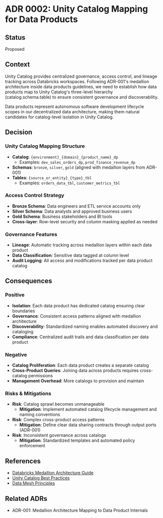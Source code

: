 # ADR 0002: Unity Catalog Mapping for Data Products

## Status
Proposed

## Context
Unity Catalog provides centralized governance, access control, and lineage tracking across Databricks workspaces. Following ADR-001's medallion architecture inside data products guidelines, we need to establish how data products map to Unity Catalog's three-level hierarchy (catalog.schema.table) to ensure consistent governance and discoverability.

Data products represent autonomous software development lifecycle scopes in our decentralized data architecture, making them natural candidates for catalog-level isolation in Unity Catalog.

## Decision

### Unity Catalog Mapping Structure
- **Catalog**: `{environment}_{domain}_{product_name}_dp`
  - Examples: `dev_sales_orders_dp`, `prod_finance_revenue_dp`
- **Schemas**: `bronze`, `silver`, `gold` (aligned with medallion layers from ADR-001)
- **Tables**: `{source_or_entity}_{type}_tbl`
  - Examples: `orders_data_tbl`, `customer_metrics_tbl`

### Access Control Strategy
- **Bronze Schema**: Data engineers and ETL service accounts only
- **Silver Schema**: Data analysts and approved business users
- **Gold Schema**: Business stakeholders and BI tools
- **Cross-layer**: Row-level security and column masking applied as needed

### Governance Features
- **Lineage**: Automatic tracking across medallion layers within each data product
- **Data Classification**: Sensitive data tagged at column level
- **Audit Logging**: All access and modifications tracked per data product catalog

## Consequences

### Positive
- **Isolation**: Each data product has dedicated catalog ensuring clear boundaries
- **Governance**: Consistent access patterns aligned with medallion architecture
- **Discoverability**: Standardized naming enables automated discovery and cataloging
- **Compliance**: Centralized audit trails and data classification per data product

### Negative
- **Catalog Proliferation**: Each data product creates a separate catalog
- **Cross-Product Queries**: Joining data across products requires cross-catalog permissions
- **Management Overhead**: More catalogs to provision and maintain

### Risks & Mitigations
- **Risk**: Catalog sprawl becomes unmanageable
  - **Mitigation**: Implement automated catalog lifecycle management and naming conventions
- **Risk**: Complex cross-product access patterns
  - **Mitigation**: Define clear data sharing contracts through output ports (ADR-001)
- **Risk**: Inconsistent governance across catalogs
  - **Mitigation**: Standardized templates and automated policy enforcement

## References
- [Databricks Medallion Architecture Guide](https://docs.databricks.com/lakehouse/medallion.html)
- [Unity Catalog Best Practices](https://docs.databricks.com/data-governance/unity-catalog/best-practices.html)
- [Data Mesh Principles](https://martinfowler.com/articles/data-mesh-principles.html)

## Related ADRs
- ADR-001: Medallion Architecture Mapping to Data Product Internals